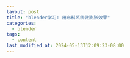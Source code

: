 ```yaml
---
layout: post
title: "blender学习: 用布料系统做膨胀效果"
categories:
  - blender
tags:
  - content
last_modified_at: 2024-05-13T12:09:23-08:00
---
```

